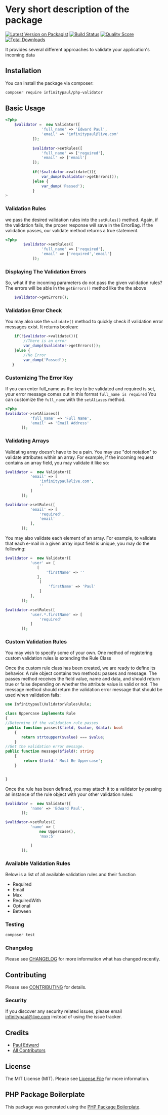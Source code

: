 # Very short description of the package

[![Latest Version on Packagist](https://img.shields.io/packagist/v/infinitypaul/php-validator.svg?style=flat-square)](https://packagist.org/packages/infinitypaul/php-validator)
[![Build Status](https://img.shields.io/travis/infinitypaul/php-validator/master.svg?style=flat-square)](https://travis-ci.org/infinitypaul/php-validator)
[![Quality Score](https://img.shields.io/scrutinizer/g/infinitypaul/php-validator.svg?style=flat-square)](https://scrutinizer-ci.com/g/infinitypaul/php-validator)
[![Total Downloads](https://img.shields.io/packagist/dt/infinitypaul/php-validator.svg?style=flat-square)](https://packagist.org/packages/infinitypaul/php-validator)

It provides several different approaches to validate your application's incoming data

## Installation

You can install the package via composer:

```bash
composer require infinitypaul/php-validator
```

## Basic Usage

``` php
<?php
    $validator =  new Validator([
                'full_name' => 'Edward Paul',
                'email' => 'infinitypaul@live.com'
            ]);
    
            $validator->setRules([
                'full_name' => ['required'],
                'email' => ['email']
            ]);
    
            if(!$validator->validate()){
                var_dump($validator->getErrors());
            }else {
                var_dump('Passed');
            }
>
```

### Validation Rules

we pass the desired validation rules into the `setRules()` method. Again, if the validation fails, the proper response will save in the ErrorBag. If the validation passes, our validate method returns a true statement.

```php
<?php
        $validator->setRules([
                'full_name' => ['required'],
                'email' => ['required','email']
            ]);
```

### Displaying The Validation Errors

So, what if the incoming  parameters do not pass the given validation rules? The errors will be able in the `getErrors()` method like the the above

```php
    $validator->getErrors();
```

### Validation Error Check

You may also use the `validate()` method  to quickly check if validation error messages exist. It returns boolean:

```php
    if(!$validator->validate()){
        //There is an error
        var_dump($validator->getErrors());
    }else {
        //No Error
        var_dump('Passed');
   }
```

### Customizing The Error Key

If you can enter full_name as the key to be validated and required is set, your error message comes out in this format `full_name is required` You can customize the `full_name` with the `setAliases` method.

```php
<?php
$validator->setAliases([
           'full_name' => 'Full Name',
           'email' => 'Email Address'
       ]);
```
### Validating Arrays

Validating array  doesn't have to be a pain. You may use "dot notation" to validate attributes within an array. For example, if the incoming  request contains an array field, you may validate it like so:

```php
$validator =  new Validator([
           'email' => [
               'infinitypaul@live.com',
               ''
           ]
       ]);

$validator->setRules([
           'email' => [
               'required',
               'email'
           ],
       ]);
```
You may also validate each element of an array. For example, to validate that each e-mail in a given array input field is unique, you may do the following:

```php
$validator =  new Validator([
           'user' => [
              [
                  'firstName' => ''
              ],
               [
                   'firstName' => 'Paul'
               ]
           ],
       ]);

$validator->setRules([
           'user.*.firstName' => [
               'required'
           ]
       ]);
```

### Custom Validation Rules

You may wish to specify some of your own. One method of registering custom validation rules is extending the Rule Class

Once the custom rule class has been created, we are ready to define its behavior. A rule object contains two methods: passes and message. The passes method receives the field value, name and data, and should return true or false depending on whether the attribute value is valid or not. The message method should return the validation error message that should be used when validation fails:

```php
use Infinitypaul\Validator\Rules\Rule;

class Uppercase implements Rule
{
//Determine if the validation rule passes
 public function passes($field, $value, $data): bool
    {
       return strtoupper($value) === $value;
    }
//Get the validation error message.
public function message($field): string
    {
        return $field.' Must Be Uppercase';
    }


}
```
Once the rule has been defined, you may attach it to a validator by passing an instance of the rule object with your other validation rules:

```php
$validator =  new Validator([
           'name' => 'Edward Paul',
       ]);

$validator->setRules([
           'name' => [
               new Uppercase(),
               'max:5'

           ]
       ]);
```
### Available Validation Rules

Below is a list of all available validation rules and their function

* Required
* Email
* Max
* RequiredWith
* Optional
* Between


### Testing

``` bash
composer test
```

### Changelog

Please see [CHANGELOG](CHANGELOG.md) for more information what has changed recently.

## Contributing

Please see [CONTRIBUTING](CONTRIBUTING.md) for details.

### Security

If you discover any security related issues, please email infinitypaul@live.com instead of using the issue tracker.

## Credits

- [Paul Edward](https://github.com/infinitypaul)
- [All Contributors](../../contributors)

## License

The MIT License (MIT). Please see [License File](LICENSE.md) for more information.

## PHP Package Boilerplate

This package was generated using the [PHP Package Boilerplate](https://laravelpackageboilerplate.com).
